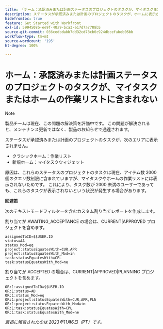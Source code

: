 ```yaml
---
title: 「ホーム：承認済みまたは計画ステータスのプロジェクトのタスクが、マイタスクまたはホームの作業リストに含まれない」
description: ステータスが承認済みまたは計画のプロジェクトのタスクが、ホームに表示されません。 回避策はあります。
hidefromtoc: true
feature: Get Started with Workfront
exl-id: 5994508b-ee9f-40a9-bca3-e17d7a7708b5
source-git-commit: 036cedbdabb7dd32cd78cb0c924dbcefabeb05bb
workflow-type: tm+mt
source-wordcount: '195'
ht-degree: 100%

---
```


# ホーム：承認済みまたは計画ステータスのプロジェクトのタスクが、マイタスクまたはホームの作業リストに含まれない

>[!NOTE]
>
>製品チームは現在、この問題の解決策を評価中です。 この問題が解決されると、メンテナンス更新ではなく、製品のお知らせで通達されます。

ステータスが承認済みまたは計画のプロジェクトのタスクが、次のエリアに表示されません。

* クラシックホーム：作業リスト
* 新規ホーム：マイタスクウィジェット

原因は、これらのステータスのプロジェクトのタスクは現在、アイテム数 2000 個のクエリ数制限に含まれていますが、マイタスクやホームの作業リストには表示されないためです。 これにより、タスク数が 2000 未満のユーザーであっても、これらのタスクが表示されないという状況が発生する場合があります。

**回避策**

次のテキストモードフィルターを含むカスタム割り当てレポートを作成します。

割り当てが AWAITING_ACCEPTANCE の場合は、CURRENT|APPROVED プロジェクトを含めます。

```
assignedToID=$$USER.ID
status=AA
status_Mod=eq
project:statusEquatesWith=CUR,APR
project:statusEquatesWith_Mod=in
task:statusEquatesWith=CPL
task:statusEquatesWith_Mod=ne
```

割り当てが ACCEPTED の場合は、CURRENT|APPROVED|PLANNING プロジェクトを含めます。

```
OR:1:assignedToID=$$USER.ID
OR:1:status=AD
OR:1:status_Mod=eq
OR:1:project:statusEquatesWith=CUR,APR,PLN
OR:1:project:statusEquatesWith_Mod=in
OR:1:task:statusEquatesWith=CPL
OR:1:task:statusEquatesWith_Mod=ne
```

_最初に報告されたのは 2023年11月6日（PT）です。_

